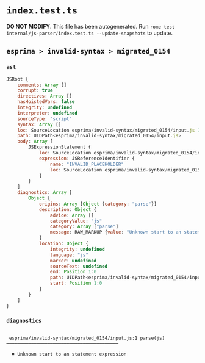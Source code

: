 # `index.test.ts`

**DO NOT MODIFY**. This file has been autogenerated. Run `rome test internal/js-parser/index.test.ts --update-snapshots` to update.

## `esprima > invalid-syntax > migrated_0154`

### `ast`

```javascript
JSRoot {
	comments: Array []
	corrupt: true
	directives: Array []
	hasHoistedVars: false
	integrity: undefined
	interpreter: undefined
	sourceType: "script"
	syntax: Array []
	loc: SourceLocation esprima/invalid-syntax/migrated_0154/input.js 1:0-2:0
	path: UIDPath<esprima/invalid-syntax/migrated_0154/input.js>
	body: Array [
		JSExpressionStatement {
			loc: SourceLocation esprima/invalid-syntax/migrated_0154/input.js 1:0-1:1
			expression: JSReferenceIdentifier {
				name: "INVALID_PLACEHOLDER"
				loc: SourceLocation esprima/invalid-syntax/migrated_0154/input.js 1:0-1:1
			}
		}
	]
	diagnostics: Array [
		Object {
			origins: Array [Object {category: "parse"}]
			description: Object {
				advice: Array []
				categoryValue: "js"
				category: Array ["parse"]
				message: RAW_MARKUP {value: "Unknown start to an statement expression"}
			}
			location: Object {
				integrity: undefined
				language: "js"
				marker: undefined
				sourceText: undefined
				end: Position 1:0
				path: UIDPath<esprima/invalid-syntax/migrated_0154/input.js>
				start: Position 1:0
			}
		}
	]
}
```

### `diagnostics`

```

 esprima/invalid-syntax/migrated_0154/input.js:1 parse(js) ━━━━━━━━━━━━━━━━━━━━━━━━━━━━━━━━━━━━━━━━━

  ✖ Unknown start to an statement expression


```
